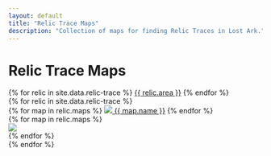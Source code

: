 ```yaml
---
layout: default
title: "Relic Trace Maps"
description: "Collection of maps for finding Relic Traces in Lost Ark."
---
```


<h1>Relic Trace Maps</h1>

<div class="nav nav-tabs" id="Relic-tab" role="tablist" aria-orientation="vertical">
  {% for relic in site.data.relic-trace %}
  <a class="nav-link {% if relic.area == 'Arthetine' %}active{% endif %}" id="{{ relic.area | slugify }}-tab" data-toggle="tab" href="#{{ relic.area | slugify }}-content" role="tab">{{ relic.area }}</a>
  {% endfor %}
</div>
<div class="tab-content" id="Relic-tabContent">
  {% for relic in site.data.relic-trace %}
  <div class="tab-pane fade {% if relic.area == 'Arthetine' %}show active{% endif %}" id="{{ relic.area | slugify }}-content" role="tabpanel">
    <div class="row">
    <div class="col-3">
      <div class="nav flex-column nav-pills" id="v-pills-tab" role="tablist" aria-orientation="vertical">
      {% for map in relic.maps %}
        <a class="nav-link {% if map.first == true %}active{% endif %}" id="{{ map.name | slugify }}-tab" data-toggle="pill" href="#{{ map.name | slugify }}-tabContent" role="tab"><img src="/assets/img/map-icons/{{ map.name }}.png" class="badge"> {{ map.name }}</a>
      {% endfor %}
      </div>
    </div>
    <div class="col-9">
    <div class="tab-content" id="{{ relic.area | slugify }}-maps">
      {% for map in relic.maps %}
      <div class="tab-pane fade {% if map.first == true %}show active{% endif %}" id="{{ map.name | slugify }}-tabContent" role="tabpanel">
        <img src="/assets/img/relic-trace/{{ relic.area }} - {{ map.name }}.png">
      </div>
      {% endfor %}
    </div>
    </div>
    </div>
  </div>
  {% endfor %}
</div>
